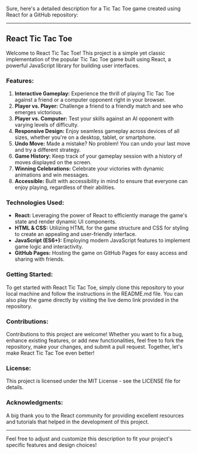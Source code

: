 Sure, here's a detailed description for a Tic Tac Toe game created using React for a GitHub repository:

---

## React Tic Tac Toe

Welcome to React Tic Tac Toe! This project is a simple yet classic implementation of the popular Tic Tac Toe game built using React, a powerful JavaScript library for building user interfaces.

### Features:

1. **Interactive Gameplay:** Experience the thrill of playing Tic Tac Toe against a friend or a computer opponent right in your browser.
2. **Player vs. Player:** Challenge a friend to a friendly match and see who emerges victorious.
3. **Player vs. Computer:** Test your skills against an AI opponent with varying levels of difficulty.
4. **Responsive Design:** Enjoy seamless gameplay across devices of all sizes, whether you're on a desktop, tablet, or smartphone.
5. **Undo Move:** Made a mistake? No problem! You can undo your last move and try a different strategy.
6. **Game History:** Keep track of your gameplay session with a history of moves displayed on the screen.
7. **Winning Celebrations:** Celebrate your victories with dynamic animations and win messages.
8. **Accessible:** Built with accessibility in mind to ensure that everyone can enjoy playing, regardless of their abilities.

### Technologies Used:

- **React:** Leveraging the power of React to efficiently manage the game's state and render dynamic UI components.
- **HTML & CSS:** Utilizing HTML for the game structure and CSS for styling to create an appealing and user-friendly interface.
- **JavaScript (ES6+):** Employing modern JavaScript features to implement game logic and interactivity.
- **GitHub Pages:** Hosting the game on GitHub Pages for easy access and sharing with friends.

### Getting Started:

To get started with React Tic Tac Toe, simply clone this repository to your local machine and follow the instructions in the README.md file. You can also play the game directly by visiting the live demo link provided in the repository.

### Contributions:

Contributions to this project are welcome! Whether you want to fix a bug, enhance existing features, or add new functionalities, feel free to fork the repository, make your changes, and submit a pull request. Together, let's make React Tic Tac Toe even better!

### License:

This project is licensed under the MIT License - see the LICENSE file for details.

### Acknowledgments:

A big thank you to the React community for providing excellent resources and tutorials that helped in the development of this project.

---

Feel free to adjust and customize this description to fit your project's specific features and design choices!
